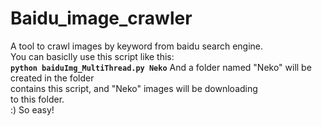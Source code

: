 # Baidu_image_crawler
A tool to crawl images by keyword from baidu search engine.  
You can basiclly use this script like this:  
**`python baiduImg_MultiThread.py Neko`**
And a folder named "Neko" will be created in the folder  
contains this script, and "Neko" images will be downloading  
to this folder.  
:) So easy!
